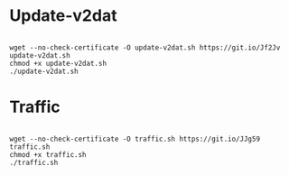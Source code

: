 # Update-v2dat

```

wget --no-check-certificate -O update-v2dat.sh https://git.io/Jf2Jv update-v2dat.sh
chmod +x update-v2dat.sh
./update-v2dat.sh

```

# Traffic

```

wget --no-check-certificate -O traffic.sh https://git.io/JJg59 traffic.sh
chmod +x traffic.sh
./traffic.sh

```
